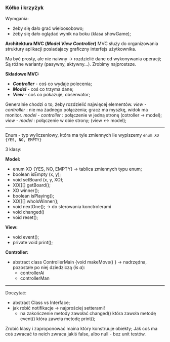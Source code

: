 ### Kółko i krzyżyk
Wymgania:
+ żeby się dało grać wieloosobowo;
+ żeby się dało oglądać wynik na boku (klasa showGame);

**Architektura MVC (_Model View Controller_)**
MVC służy do organizowania struktury aplikacji posiadajacy graficzny interfejs użytkownika.

Ma być prosty, ale nie naiwny -> rozdzielić dane od wykonywania operacji;
Są różne warianty (pasywny, aktywny...). Zrobimy najprostsze.

**Składowe MVC:**
+ **_Controller_** - coś co wydaje polecenia;
+ **_Model_** - coś co trzyma dane;
+ **_View_** - coś co pokazuje, obserwator;

Generalnie chodzi o to, żeby rozdzielić najwięcej elementów.
_view - controller_ : nie ma żadnego połączenia; gracz ma myszkę, widok ma monitor.
_model - controller_ : połączenie w jedną stronę (cotroller -> model);
_view - model_ : połączenie w obie strony; (view <-> model);

---

Enum - typ wyliczeniowy, która ma tyle zmiennych ile wypiszemy
`enum XO {YES, NO, EMPTY}`

3 klasy:

**Model:**
+ enum XO {YES, NO, EMPTY} -> tablica zmiennych typu enum;
+ boolean isEmpty (x, y);
+ void setBoard (x, y, XO);
+ XO[][] getBoard();
+ XO winner();
+ boolean isPlaying();
+ XO[][] whoIsWinner();
+ void nextOne();   -> do sterowania konctrolerami
+ void changed()
+ void reset();

**View:**
+ void event();
+ private void print();

**Controller:**
+ abstract class ControllerMain {void makeMove() } -> nadrzędna, pozostałe po niej dziedziczą (_is a_):
    + controllerAi
    + controllerMan

---
Doczytać:
- abstract Class vs Interface;
- jak robić notifikacje -> najprościej setterami!
    - na zakończenie metody zawołać changed() która zawoła metodę event() która zawoła metodę print();

Zrobić klasy i zaproponować maina który konstruuje obiekty;
Jak coś ma coś zwracać to neich zwraca jakiś false, albo null - bez unit testów.

